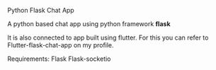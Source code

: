 Python Flask Chat App


A python based chat app using python framework **flask** 

It is also connected to app built using flutter. For this you can refer to Flutter-flask-chat-app on my profile.

Requirements:
    Flask
    Flask-socketio